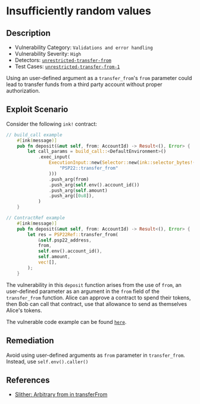 # Insufficiently random values

## Description

- Vulnerability Category: `Validations and error handling`
- Vulnerability Severity: `High`
- Detectors: [`unrestricted-transfer-from`](https://github.com/CoinFabrik/scout/tree/main/detectors/unrestricted-transfer-from)
- Test Cases: [`unrestricted-transfer-from-1`](https://github.com/CoinFabrik/scout/tree/main/test-cases/unrestricted-transfer-from/unrestricted-transfer-from-1)

Using an user-defined argument as a `transfer_from`'s `from` parameter could lead to transfer funds from a third party account without proper authorization.
 
## Exploit Scenario

Consider the following `ink!` contract:

```rust
// build_call example
    #[ink(message)]
    pub fn deposit(&mut self, from: AccountId) -> Result<(), Error> {
        let call_params = build_call::<DefaultEnvironment>()
            .exec_input(
                ExecutionInput::new(Selector::new(ink::selector_bytes!(
                    "PSP22::transfer_from"
                )))
                .push_arg(from)
                .push_arg(self.env().account_id())
                .push_arg(self.amount)
                .push_arg([0u8]),
            )
    }

// ContractRef example
    #[ink(message)]
    pub fn deposit(&mut self, from: AccountId) -> Result<(), Error> {
        let res = PSP22Ref::transfer_from(
            &self.psp22_address,
            from,
            self.env().account_id(),
            self.amount,
            vec![],
        );
    }
```

The vulnerability in this `deposit` function arises from the use of `from`, an user-defined parameter as an argument in the `from` field of the `transfer_from` function. Alice can approve a contract to spend their tokens, then Bob can call that contract, use that allowance to send as themselves Alice's tokens. 
 

The vulnerable code example can be found [`here`](https://github.com/CoinFabrik/scout/tree/main/test-cases/unrestricted-transfer-from/unrestricted-transfer-from-1/vulnerable-example).

## Remediation

Avoid using user-defined arguments as `from` parameter in `transfer_from`. Instead, use `self.env().caller()`


## References

- [Slither: Arbitrary from in transferFrom](https://github.com/crytic/slither/wiki/Detector-Documentation#arbitrary-from-in-transferfrom)